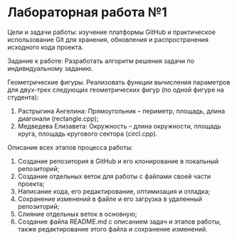 # Лабораторная работа №1

Цели и задачи работы: изучение платформы GitHub и практическое использование Git для хранения, обновления и распространения исходного кода проекта.

Задание к работе: Разработать алгоритм решения задачи по индивидуальному заданию.

Геометрические фигуры. Реализовать функции вычисления параметров для двух-трех следующих геометрических фигур (по одной фигуре на студента):
1. Растрыгина Ангелина: Прямоугольник – периметр, площадь, длина диагонали (rectangle.cpp);
2. Медведева Елизавета: Окружность – длина окружности, площадь круга, площадь кругового сектора (circl.cpp).

Описание всех этапов процесса работы:
1. Создание репозитория в GitHub и его клонирование в локальный репозиторий;
2. Создание отдельных веток для работы с файлами своей части проекта;
3. Написание кода, его редактирование, оптимизация и отладка;
4. Сохранение изменений в файле и его загрузка в удаленный репозиторий;
5. Слияние отдельных веток в основную;
6. Создание файла README.md с описанием задач и этапов работы, также редактирование этого файла и сохранение изменений.
